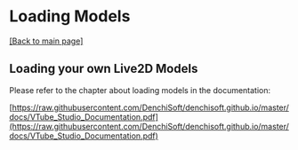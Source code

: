 # Loading Models

[\[Back to main page\]](https://denchisoft.github.io/)

## Loading your own Live2D Models

Please refer to the chapter about loading models in the documentation:

[https://raw.githubusercontent.com/DenchiSoft/denchisoft.github.io/master/docs/VTube_Studio_Documentation.pdf](https://raw.githubusercontent.com/DenchiSoft/denchisoft.github.io/master/docs/VTube_Studio_Documentation.pdf)
